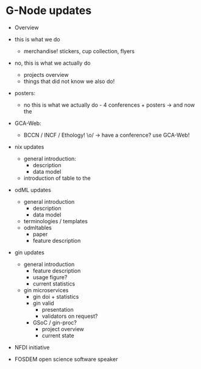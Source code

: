 # G-Node updates
- Overview

- this is what we do
  - merchandise! stickers, cup collection, flyers
- no, this is what we actually do
  - projects overview
  - things that did not know we also do!
- posters:
  - no this is what we actually do - 4 conferences + posters -> and now the 
- GCA-Web:
  - BCCN / INCF / Ethology! \o/ -> have a conference? use GCA-Web!
- nix updates
  - general introduction:
    - description
    - data model
  - introduction of table to the 
- odML updates
    - general introduction
      - description
      - data model
    - terminologies / templates
    - odmltables
      - paper
      - feature description
- gin updates
    - general introduction
      - feature description
      - usage figure?
      - current statistics
    - gin microservices
      - gin doi + statistics
      - gin valid
        - presentation
        - validators on request?
      - GSoC / gin-proc?
        - project overview
        - current state
- NFDI initiative
- FOSDEM open science software speaker
